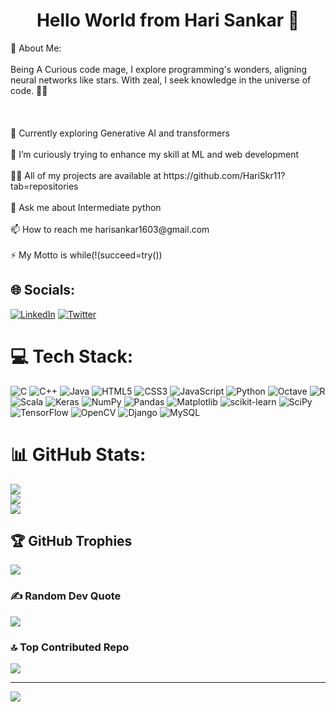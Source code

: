 <h1 align="center">Hello World from Hari Sankar 👋</h1>
💫 About Me:
<br><br>Being A Curious code mage, I explore programming's wonders, aligning neural networks like stars. With zeal, I seek knowledge in the universe of code. 🌌✨<br><br>
<br><br>🔭 Currently exploring Generative AI and transformers<br><br>🌱 I’m curiously trying to enhance my skill at ML and web development<br><br>👨‍💻 All of my projects are available at https://github.com/HariSkr11?tab=repositories<br><br>💬 Ask me about Intermediate python<br><br>📫 How to reach me harisankar1603@gmail.com<br><br>⚡ My Motto is while(!(succeed=try())


## 🌐 Socials:
[![LinkedIn](https://img.shields.io/badge/LinkedIn-%230077B5.svg?logo=linkedin&logoColor=white)](https://linkedin.com/in/awsome-hari11/) [![Twitter](https://img.shields.io/badge/Twitter-%231DA1F2.svg?logo=Twitter&logoColor=white)](https://twitter.com/c_299_792_458) 

# 💻 Tech Stack:
![C](https://img.shields.io/badge/c-%2300599C.svg?style=for-the-badge&logo=c&logoColor=white) ![C++](https://img.shields.io/badge/C%2B%2B-00599C?style=for-the-badge&logo=c%2B%2B&logoColor=white) ![Java](https://img.shields.io/badge/java-%23ED8B00.svg?style=for-the-badge&logo=openjdk&logoColor=white) ![HTML5](https://img.shields.io/badge/html5-%23E34F26.svg?style=for-the-badge&logo=html5&logoColor=white) ![CSS3](https://img.shields.io/badge/CSS3-1572B6?style=for-the-badge&logo=css3&logoColor=white) ![JavaScript](https://img.shields.io/badge/javascript-%23323330.svg?style=for-the-badge&logo=javascript&logoColor=%23F7DF1E) ![Python](https://img.shields.io/badge/python-3670A0?style=for-the-badge&logo=python&logoColor=ffdd54) ![Octave](https://img.shields.io/badge/OCTAVE-darkblue?style=for-the-badge&logo=octave&logoColor=fcd683) ![R](https://img.shields.io/badge/R-276DC3?style=for-the-badge&logo=r&logoColor=white) ![Scala](https://img.shields.io/badge/scala-%23DC322F.svg?style=for-the-badge&logo=scala&logoColor=white) ![Keras](https://img.shields.io/badge/Keras-%23D00000.svg?style=for-the-badge&logo=Keras&logoColor=white) ![NumPy](https://img.shields.io/badge/numpy-%23013243.svg?style=for-the-badge&logo=numpy&logoColor=white) ![Pandas](https://img.shields.io/badge/pandas-%23150458.svg?style=for-the-badge&logo=pandas&logoColor=white) ![Matplotlib](https://img.shields.io/badge/Matplotlib-%23ffffff.svg?style=for-the-badge&logo=Matplotlib&logoColor=black) ![scikit-learn](https://img.shields.io/badge/scikit--learn-%23F7931E.svg?style=for-the-badge&logo=scikit-learn&logoColor=white) ![SciPy](https://img.shields.io/badge/SciPy-%230C55A5.svg?style=for-the-badge&logo=scipy&logoColor=%white) ![TensorFlow](https://img.shields.io/badge/TensorFlow-%23FF6F00.svg?style=for-the-badge&logo=TensorFlow&logoColor=white)  ![OpenCV](https://img.shields.io/badge/OpenCV-27338e?style=for-the-badge&logo=OpenCV&logoColor=white) ![Django](https://img.shields.io/badge/Django-092E20?style=for-the-badge&logo=django&logoColor=green) ![MySQL](https://img.shields.io/badge/mysql-%2300f.svg?style=for-the-badge&logo=mysql&logoColor=white) 
# 📊 GitHub Stats:
![](https://github-readme-stats.vercel.app/api?username=HariSkr11&theme=radical&hide_border=true&include_all_commits=true&count_private=true)<br/>
![](https://github-readme-streak-stats.herokuapp.com/?user=HariSkr11&theme=radical&hide_border=true)<br/>
![](https://github-readme-stats.vercel.app/api/top-langs/?username=HariSkr11&theme=radical&hide_border=true&include_all_commits=true&count_private=true&layout=compact)

## 🏆 GitHub Trophies
![](https://github-profile-trophy.vercel.app/?username=HariSkr11&theme=radical&no-frame=true&no-bg=false&margin-w=4)

### ✍️ Random Dev Quote
![](https://quotes-github-readme.vercel.app/api?type=horizontal&theme=radical)

### 🔝 Top Contributed Repo
![](https://github-contributor-stats.vercel.app/api?username=HariSkr11&limit=5&theme=radical&combine_all_yearly_contributions=true)

---
[![](https://visitcount.itsvg.in/api?id=HariSkr11&icon=0&color=11)](https://visitcount.itsvg.in)

<!-- Proudly created with GPRM ( https://gprm.itsvg.in ) -->
